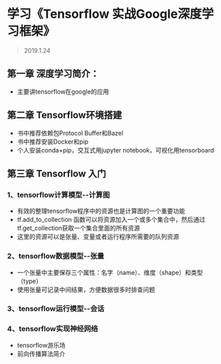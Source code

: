 # 学习《Tensorflow 实战Google深度学习框架》
> 2019.1.24


## 第一章 深度学习简介：
* 主要讲tensorflow在google的应用

## 第二章 Tensorflow环境搭建
* 书中推荐依赖包Protocol Buffer和Bazel
* 书中推荐安装Docker和pip
* 个人安装conda+pip，交互式用jupyter notebook，可视化用tensorboard

## 第三章 Tensorflow 入门

### 1、tensorflow计算模型--计算图
* 有效的整理tensorflow程序中的资源也是计算图的一个重要功能
* tf.add_to_collection 函数可以将资源加入一个或多个集合中，然后通过tf.get_collection获取一个集合里面的所有资源
* 这里的资源可以是张量、变量或者运行程序所需要的队列资源

### 2、tensorflow数据模型--张量
* 一个张量中主要保存三个属性：名字（name）、维度（shape）和类型（type）
* 使用张量可记录中间结果，方便数据很多时排查问题

### 3、tensorflow运行模型--会话

### 4、tensorflow实现神经网络
* tensorflow游乐场
* 前向传播算法简介
